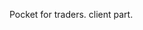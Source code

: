Pocket for traders.
client part.

<!-- console.log("1) "+  new Date().toDateString());
console.log("2) "+  new Date().toISOString());
console.log("3) "+  new Date().toJSON());
console.log("4) "+  new Date().toLocaleDateString());
console.log("5) "+  new Date().toLocaleString());
console.log("6) "+  new Date().toLocaleTimeString());
console.log("7) "+  new Date().toString());
console.log("8) "+  new Date().toISOString().slice(0,10)); -->
